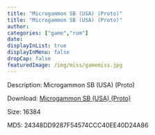 ```yaml
---
title: "Microgammon SB (USA) (Proto)"
title: "Microgammon SB (USA) (Proto)"
author: 
categories: ["game","rom"]
date: 
displayInList: true
displayInMenu: false
dropCap: false
featuredImage: /img/miss/gamemiss.jpg
---
```


Description: Microgammon SB (USA) (Proto)

Download: <a href="https://kknackGearCT.ctfile.com/fs/2629127-327667819" target = "_blank" rel = "nofollow" > Microgammon SB (USA) (Proto)</a>

Size: 16384

MD5: 24348DD9287F54574CCC40EE40D24A86

